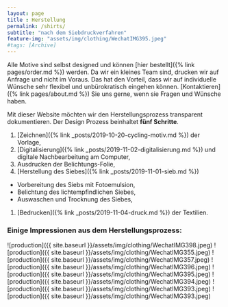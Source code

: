 ```yaml
---
layout: page
title : Herstellung
permalink: /shirts/
subtitle: "nach dem Siebdruckverfahren"
feature-img: "assets/img/clothing/WechatIMG395.jpeg"
#tags: [Archive]
---
```


Alle Motive sind selbst designed und können [hier bestellt]({% link pages/order.md %}) werden.
Da wir ein kleines Team sind, drucken wir auf Anfrage und nicht im Voraus.
Das hat den Vorteil, dass wir auf individuelle Wünsche sehr flexibel und unbürokratisch eingehen können.
[Kontaktieren]({% link pages/about.md %}) Sie uns gerne, wenn sie Fragen und Wünsche haben.

Mit dieser Website möchten wir den Herstellungsprozess transparent dokumentieren.
Der Design Prozess beinhaltet **fünf Schritte**.

1. [Zeichnen]({% link _posts/2019-10-20-cycling-motiv.md %}) der Vorlage,
1. [Digitalisierung]({% link _posts/2019-11-02-digitalisierung.md %}) und digitale Nachbearbeitung am Computer,
1. Ausdrucken der Belichtungs-Folie,
1. [Herstellung des Siebes]({% link _posts/2019-11-01-sieb.md %})
  * Vorbereitung des Siebs mit Fotoemulsion,
  * Belichtung des lichtempfindlichen Siebes,
  * Auswaschen und Trocknung des Siebes,
1. [Bedrucken]({% link _posts/2019-11-04-druck.md %}) der Textilien.

### Einige Impressionen aus dem Herstellungsprozess:

![production]({{ site.baseurl }}/assets/img/clothing/WechatIMG398.jpeg)
![production]({{ site.baseurl }}/assets/img/clothing/WechatIMG355.jpeg)
![production]({{ site.baseurl }}/assets/img/clothing/WechatIMG357.jpeg)
![production]({{ site.baseurl }}/assets/img/clothing/WechatIMG396.jpeg)
![production]({{ site.baseurl }}/assets/img/clothing/WechatIMG395.jpeg)
![production]({{ site.baseurl }}/assets/img/clothing/WechatIMG394.jpeg)
![production]({{ site.baseurl }}/assets/img/clothing/WechatIMG393.jpeg)
![production]({{ site.baseurl }}/assets/img/clothing/WechatIMG393.jpeg)

